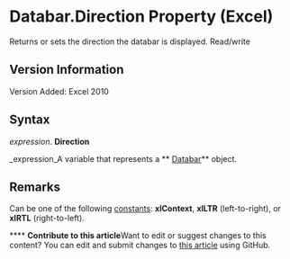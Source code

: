 
# Databar.Direction Property (Excel)

Returns or sets the direction the databar is displayed. Read/write


## Version Information

Version Added: Excel 2010 


## Syntax

 _expression_. **Direction**

 _expression_A variable that represents a  ** [Databar](2684e913-c278-e6be-ba9d-053b6ad58bae.md)** object.


## Remarks

Can be one of the following  [constants](498b9056-a7f4-ad18-0955-eacef759d5fd.md):  **xlContext**,  **xlLTR** (left-to-right), or **xlRTL** (right-to-left).


****   **Contribute to this article**Want to edit or suggest changes to this content? You can edit and submit changes to  [this article](https://github.com/jhershey00/VBA_Excel_Test/OpenXMLCon/articles/5bd71bea-0d29-42fc-130f-c64c1b9f06d9.md) using GitHub.

